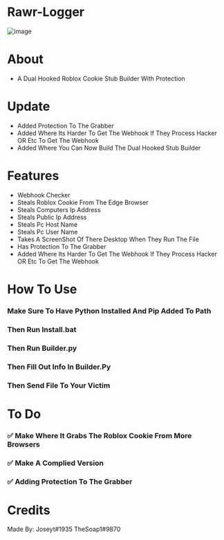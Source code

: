 # Rawr-Logger
![image](https://user-images.githubusercontent.com/106576578/189467399-8388b8c6-dfd6-428e-8182-dfe671e846cf.png)


# About
- A Dual Hooked Roblox Cookie Stub Builder With Protection

# Update
- Added Protection To The Grabber
- Added Where Its Harder To Get The Webhook If They Process Hacker OR Etc To Get The Webhook
- Added Where You Can Now Build The Dual Hooked Stub Builder
# Features
- Webhook Checker
- Steals Roblox Cookie From The Edge Browser
- Steals Computers Ip Address
- Steals Public Ip Address
- Steals Pc Host Name
- Steals Pc User Name
- Takes A ScreenShot Of There Desktop When They Run The File
-  Has Protection To The Grabber
 - Added Where Its Harder To Get The Webhook If They Process Hacker OR Etc To Get The Webhook
# How To Use
### Make Sure To Have Python Installed And Pip Added To Path
### Then Run Install.bat
### Then Run Builder.py
### Then Fill Out Info In Builder.Py
### Then Send File To Your Victim

# To Do
### ✅ Make Where It Grabs The Roblox Cookie From More Browsers
### ✅ Make A Complied Version 
### ✅  Adding Protection To The Grabber
# Credits
Made By:
Joseyt#1935
TheSoap1#9870
